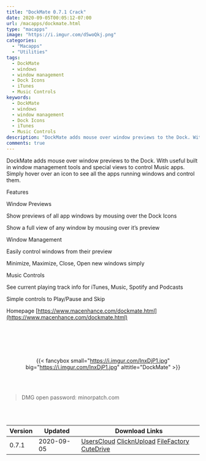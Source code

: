 ```yaml
---
title: "DockMate 0.7.1 Crack"
date: 2020-09-05T00:05:12-07:00
url: /macapps/dockmate.html
type: "macapps"
image: "https://i.imgur.com/d5woQkj.png"
categories:
  - "Macapps"
  - "Utilities"
tags:
  - DockMate
  - windows
  - window management
  - Dock Icons
  - iTunes
  - Music Controls
keywords:
  - DockMate
  - windows
  - window management
  - Dock Icons
  - iTunes
  - Music Controls
description: "DockMate adds mouse over window previews to the Dock. With useful built in window management tools and special views to control Music apps"
comments: true
---
```


DockMate adds mouse over window previews to the Dock. With useful built in window management tools and special views to control Music apps. Simply hover over an icon to see all the apps running windows and control them.

Features

Window Previews

Show previews of all app windows by mousing over the Dock Icons

Show a full view of any window by mousing over it’s preview

Window Management

Easily control windows from their preview

Minimize, Maximize, Close, Open new windows simply

Music Controls

See current playing track info for iTunes, Music, Spotify and Podcasts

Simple controls to Play/Pause and Skip

Homepage [https://www.macenhance.com/dockmate.html](https://www.macenhance.com/dockmate.html)

<br/>
<br/>
<script async src="https://pagead2.googlesyndication.com/pagead/js/adsbygoogle.js"></script>
<ins class="adsbygoogle"
     style="display:block; text-align:center;"
     data-ad-layout="in-article"
     data-ad-format="fluid"
     data-ad-client="ca-pub-8746275014476192"
     data-ad-slot="5144997159"></ins>
<script>
     (adsbygoogle = window.adsbygoogle || []).push({});
</script>
<br/>
<br/>


<center>

{{< fancybox small="https://i.imgur.com/InxDjP1.jpg" big="https://i.imgur.com/InxDjP1.jpg" alttitle="DockMate" >}}

</center>

<br/>
<br/>


> DMG open password: minorpatch.com

<br/>

<br/>
<div id="history_version" class="history_version">

| Version | Updated | Download Links |
| ---- | ---- | ---- |
| 0.7.1 | 2020-09-05 | [UsersCloud](https://ouo.io/fI6GqPm)   [ClicknUpload](https://ouo.io/cQ9maRS)   [FileFactory](https://ouo.io/uhWj90)   [CuteDrive](https://ouo.io/RjGlWp) |

</div>
